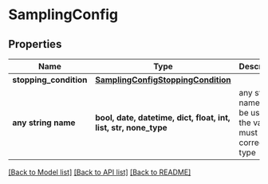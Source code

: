 # SamplingConfig


## Properties
Name | Type | Description | Notes
------------ | ------------- | ------------- | -------------
**stopping_condition** | [**SamplingConfigStoppingCondition**](SamplingConfigStoppingCondition.md) |  | [optional] 
**any string name** | **bool, date, datetime, dict, float, int, list, str, none_type** | any string name can be used but the value must be the correct type | [optional]

[[Back to Model list]](../README.md#documentation-for-models) [[Back to API list]](../README.md#documentation-for-api-endpoints) [[Back to README]](../README.md)


